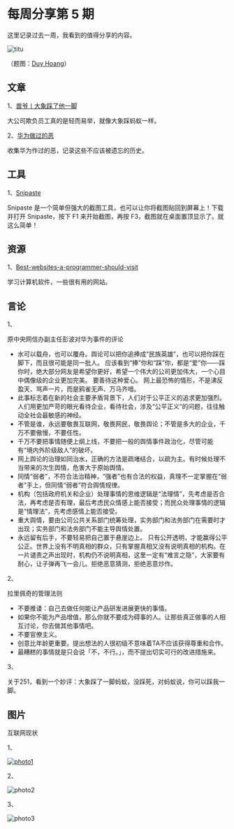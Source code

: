 # 每周分享第 5 期

这里记录过去一周，我看到的值得分享的内容。

![titu](http://wuzhangyang.com/2019/12/08/weekly-issue-5/titu.jpg)

（题图：[Duy Hoang](https://unsplash.com/@zuizuii)）

## 文章

1、[兽爷丨大象踩了他一脚](https://mp.weixin.qq.com/s/UaN3WphW0W6sn47L65f8MQ)

大公司欺负员工真的是轻而易举，就像大象踩蚂蚁一样。

2、[华为做过的恶](https://github.com/evil-huawei/evil-huawei)

收集华为作过的恶，记录这些不应该被遗忘的历史。

## 工具

1、[Snipaste](https://www.snipaste.com/)

Snipaste 是一个简单但强大的截图工具，也可以让你将截图贴回到屏幕上！下载并打开 Snipaste，按下 F1 来开始截图，再按 F3，截图就在桌面置顶显示了。就这么简单！

## 资源

1、[Best-websites-a-programmer-should-visit](https://github.com/sdmg15/Best-websites-a-programmer-should-visit)

学习计算机软件，一些很有用的网站。

## 言论

1、

原中央网信办副主任彭波对华为事件的评论

- 水可以载舟，也可以覆舟。舆论可以把你追捧成“民族英雄”，也可以把你踩在脚下，而且很可能是同一批人。 应该看到“捧”你和“踩”你，都是“爱”你——踩你时，绝大部分网友是希望你更好，希望一个伟大的公司更加伟大，一个心目中偶像级的企业更加完美。 要善待这种爱心。 网上最恐怖的情形，不是沸反盈天、骂声一片，而是鸦雀无声、万马齐喑。
- 此事标志着在新的社会主要矛盾背景下，人们对于公平正义的追求更加强烈。人们用更加严苛的眼光看待企业，看待社会，涉及“公平正义”的问题，往往触动全社会最敏感的神经。
- 不管是谁，永远要敬畏互联网，敬畏网民，敬畏舆论；不管是多大的企业，千万不要傲慢，不要任性。
- 千万不要把事情随便上纲上线，不要把一般的舆情事件政治化，尽管可能有“境内外阶级敌人”的破坏。
- 网上舆论的治理如同治水，正确的方法是疏堵结合，以疏为主。有时候处理不当带来的次生舆情，危害大于原始舆情。
- 同情“弱者”，不符合法治精神，“强者”也有合法的权益，真理不一定掌握在“弱者”手上，但同情“弱者”符合舆情规律。
- 机构（包括政府机关和企业）处理事情的思维逻辑是“法理情”，先考虑是否合法，再考虑是否有理，最后考虑民众情感上能否接受；而民众处理事情的逻辑是“情理法”，先考虑感情上能否接受。
- 重大舆情，要由公司公共关系部门统筹处理，实务部门和法务部门在需要时才出现；实务部门和法务部门不能主导舆情处置。
- 永远留有后手，不要轻易把自己置于悬崖边上。 只有公开透明，才能赢得公平公正。世界上没有不明真相的群众，只有掌握真相又没有说明真相的机构。在一片谴责之声出现时，机构仍不说明真相，这里一定有“难言之隐”，大家要有耐心，让子弹再飞一会儿。拒绝恶意猜测，拒绝恶意炒作。

2、

拉里佩奇的管理法则

- 不要推诿：自己去做任何能让产品研发进展更快的事情。
- 如果你不能为产品增值，那么你就不要成为碍事的人。让那些真正做事的人相互讨论，你去做其他事情吧。
- 不要官僚主义。
- 创意比年龄更重要。提出想法的人很初级不意味着TA不应该获得尊重和合作。
- 最糟糕的事情就是只会说「不，不行。」，而不提出切实可行的改进措施来。

3、

关于251，看到一个妙评：大象踩了一脚蚂蚁，没踩死，对蚂蚁说，你可以踩我一脚。

## 图片

互联网现状

1、

[![photo1](http://wuzhangyang.com/2019/12/08/weekly-issue-5/photo1.jpg)](http://wuzhangyang.com/2019/12/08/weekly-issue-5/photo1.jpg)

2、

![photo2](http://wuzhangyang.com/2019/12/08/weekly-issue-5/photo2.jpg)

3、

![photo3](http://wuzhangyang.com/2019/12/08/weekly-issue-5/photo3.png)